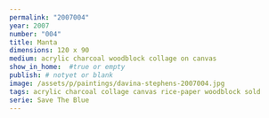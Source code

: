 ```yaml
---
permalink: "2007004"
year: 2007
number: "004"
title: Manta
dimensions: 120 x 90
medium: acrylic charcoal woodblock collage on canvas
show_in_home:  #true or empty
publish: # notyet or blank
image: /assets/p/paintings/davina-stephens-2007004.jpg
tags: acrylic charcoal collage canvas rice-paper woodblock sold
serie: Save The Blue
---
```

